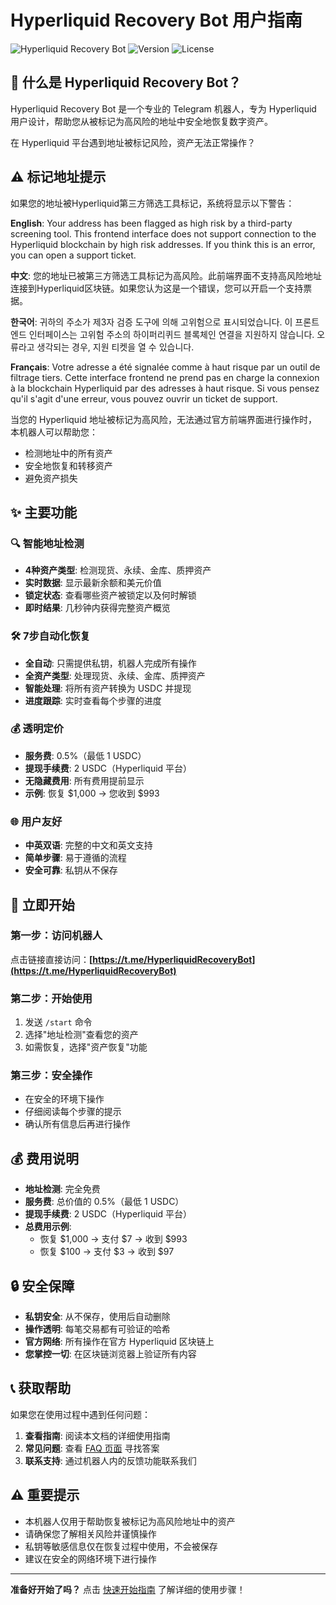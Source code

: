 # Hyperliquid Recovery Bot 用户指南

![Hyperliquid Recovery Bot](https://img.shields.io/badge/Hyperliquid-Recovery%20Bot-blue)
![Version](https://img.shields.io/badge/version-2.6.0-green)
![License](https://img.shields.io/badge/license-MIT-blue)

## 🤖 什么是 Hyperliquid Recovery Bot？

Hyperliquid Recovery Bot 是一个专业的 Telegram 机器人，专为 Hyperliquid 用户设计，帮助您从被标记为高风险的地址中安全地恢复数字资产。

在 Hyperliquid 平台遇到地址被标记风险，资产无法正常操作？

## ⚠️ 标记地址提示

如果您的地址被Hyperliquid第三方筛选工具标记，系统将显示以下警告：

**English**: Your address has been flagged as high risk by a third-party screening tool. This frontend interface does not support connection to the Hyperliquid blockchain by high risk addresses. If you think this is an error, you can open a support ticket.

**中文**: 您的地址已被第三方筛选工具标记为高风险。此前端界面不支持高风险地址连接到Hyperliquid区块链。如果您认为这是一个错误，您可以开启一个支持票据。

**한국어**: 귀하의 주소가 제3자 검증 도구에 의해 고위험으로 표시되었습니다. 이 프론트엔드 인터페이스는 고위험 주소의 하이퍼리퀴드 블록체인 연결을 지원하지 않습니다. 오류라고 생각되는 경우, 지원 티켓을 열 수 있습니다.

**Français**: Votre adresse a été signalée comme à haut risque par un outil de filtrage tiers. Cette interface frontend ne prend pas en charge la connexion à la blockchain Hyperliquid par des adresses à haut risque. Si vous pensez qu'il s'agit d'une erreur, vous pouvez ouvrir un ticket de support.

当您的 Hyperliquid 地址被标记为高风险，无法通过官方前端界面进行操作时，本机器人可以帮助您：
- 检测地址中的所有资产
- 安全地恢复和转移资产
- 避免资产损失

## ✨ 主要功能

### 🔍 智能地址检测
- **4种资产类型**: 检测现货、永续、金库、质押资产
- **实时数据**: 显示最新余额和美元价值
- **锁定状态**: 查看哪些资产被锁定以及何时解锁
- **即时结果**: 几秒钟内获得完整资产概览

### 🛠️ 7步自动化恢复
- **全自动**: 只需提供私钥，机器人完成所有操作
- **全资产类型**: 处理现货、永续、金库、质押资产
- **智能处理**: 将所有资产转换为 USDC 并提现
- **进度跟踪**: 实时查看每个步骤的进度

### 💰 透明定价
- **服务费**: 0.5%（最低 1 USDC）
- **提现手续费**: 2 USDC（Hyperliquid 平台）
- **无隐藏费用**: 所有费用提前显示
- **示例**: 恢复 $1,000 → 您收到 $993

### 🌐 用户友好
- **中英双语**: 完整的中文和英文支持
- **简单步骤**: 易于遵循的流程
- **安全可靠**: 私钥从不保存

## 🚀 立即开始

### 第一步：访问机器人
点击链接直接访问：**[https://t.me/HyperliquidRecoveryBot](https://t.me/HyperliquidRecoveryBot)**

### 第二步：开始使用
1. 发送 `/start` 命令
2. 选择"地址检测"查看您的资产
3. 如需恢复，选择"资产恢复"功能

### 第三步：安全操作
- 在安全的环境下操作
- 仔细阅读每个步骤的提示
- 确认所有信息后再进行操作

## 💰 费用说明

- **地址检测**: 完全免费
- **服务费**: 总价值的 0.5%（最低 1 USDC）
- **提现手续费**: 2 USDC（Hyperliquid 平台）
- **总费用示例**:
  - 恢复 $1,000 → 支付 $7 → 收到 $993
  - 恢复 $100 → 支付 $3 → 收到 $97

## 🔒 安全保障

- **私钥安全**: 从不保存，使用后自动删除
- **操作透明**: 每笔交易都有可验证的哈希
- **官方网络**: 所有操作在官方 Hyperliquid 区块链上
- **您掌控一切**: 在区块链浏览器上验证所有内容

## 📞 获取帮助

如果您在使用过程中遇到任何问题：

1. **查看指南**: 阅读本文档的详细使用指南
2. **常见问题**: 查看 [FAQ 页面](faq.md) 寻找答案
3. **联系支持**: 通过机器人内的反馈功能联系我们

## ⚠️ 重要提示

- 本机器人仅用于帮助恢复被标记为高风险地址中的资产
- 请确保您了解相关风险并谨慎操作
- 私钥等敏感信息仅在恢复过程中使用，不会被保存
- 建议在安全的网络环境下进行操作

---

**准备好开始了吗？** 点击 [快速开始指南](quick-start.md) 了解详细的使用步骤！
